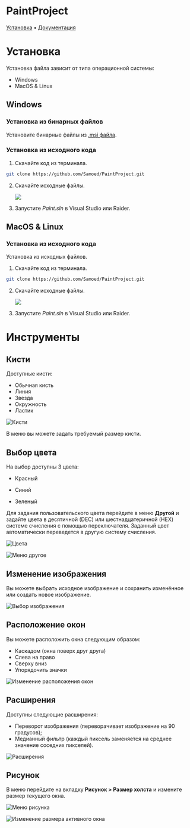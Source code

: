 # PaintProject
[Установка](#Установка) • [Документация](#Документация) 

# Установка

Установка  файла зависит от типа операционной системы:
* Windows
* MacOS & Linux

## Windows 

### Установка из бинарных файлов

Установите бинарные файлы из [.msi файла](https://github.com/Samoed/PaintProject/releases/download/1.0/Setup.msi).

### Установка из исходного кода

1. Скачайте код из терминала.

```sh
git clone https://github.com/Samoed/PaintProject.git
```

2. Скачайте исходные файлы. 

   ![](https://raw.githubusercontent.com/Samoed/PaintProject/main/doc/img/Screenshot_1.png)
   
3. Запустите *Paint.sln* в Visual Studio или Raider. 

## MacOS & Linux

### Установка из исходного кода

Установка из исходных файлов.

1. Скачайте код из терминала.

```sh
git clone https://github.com/Samoed/PaintProject.git
```

2. Скачайте исходные файлы.

   ![](https://raw.githubusercontent.com/Samoed/PaintProject/main/doc/img/Screenshot_1.png)

   

3. Запустите *Paint.sln* в Visual Studio или Raider.

# Инструменты <!-- разделы выше - это тоже документация, только по установке, поэтому нужно подобрать более точное название раздела, предложила "инструменты" -->

## Кисти <!-- неопонятно, как открыть кисти, вкладки с инструментами в панели меню нет -->

Доступные кисти:

* Обычная кисть
* Линия
* Звезда
* Окружность
* Ластик

![Кисти](https://raw.githubusercontent.com/Samoed/PaintProject/main/doc/img/Screenshot_2.png)

В меню вы можете задать требуемый размер кисти.

## Выбор цвета

На выбор доступны 3 цвета:

* Красный 

* Синий

* Зеленый

Для задания пользовательского цвета перейдите в меню **Другой** и задайте цвета в десятичной (DEC) или шестнадцатеричной (HEX) системе счисления с помощью переключателя. Заданный цвет автоматически переведется в другую систему счисления.

![Цвета](https://raw.githubusercontent.com/Samoed/PaintProject/main/doc/img/Screenshot_3.png)

![Меню другое](https://raw.githubusercontent.com/Samoed/PaintProject/main/doc/img/Screenshot_4.png)

## Изменение изображения

Вы можете выбрать исходное изображение и сохранить изменённое или создать новое изображение.

![Выбор изображения](https://raw.githubusercontent.com/Samoed/PaintProject/main/doc/img/Screenshot_5.png)

## Расположение окон

Вы можете расположить окна следующим образом: <!-- дописать, какк перейти к выбору этих опций -->

* Каскадом (окна поверх друг друга)
* Слева на право 
* Сверху вниз
* Упорядочить значки

![Изменение расположения окон](https://raw.githubusercontent.com/Samoed/PaintProject/main/doc/img/Screenshot_6.png)

## Расширения

Доступны следующие расширения:

* Переворот изображения (переворачивает изображение на 90 градусов);
* Медианный фильтр (каждый пиксель заменяется на среднее значение соседних пикселей).

![Расширения](https://raw.githubusercontent.com/Samoed/PaintProject/main/doc/img/Screenshot_7.png)

## Рисунок

В меню перейдите на вкладку **Рисунок > Размер холста** и измените размер текущего окна. 

![Meню рисунка](https://raw.githubusercontent.com/Samoed/PaintProject/main/doc/img/Screenshot_8.png)

![Изменение размера активного окна](https://raw.githubusercontent.com/Samoed/PaintProject/main/doc/img/Screenshot_9.png)
